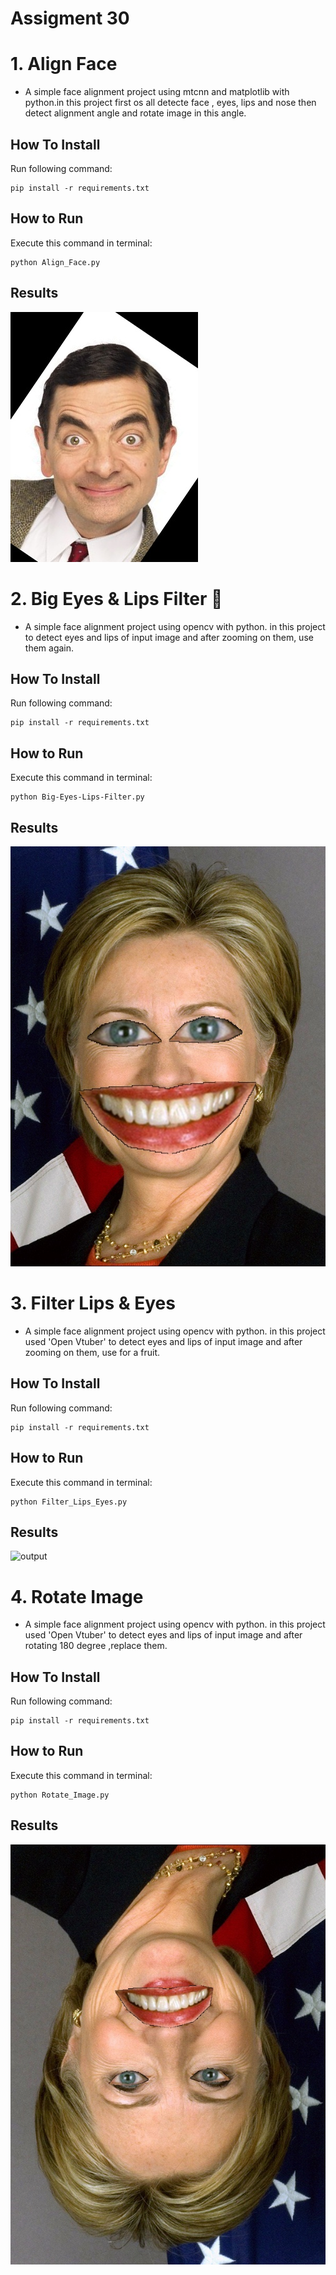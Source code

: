 # Assigment 30


# 1. Align Face
+ A simple face alignment project using mtcnn and matplotlib  with python.in this project first os all detecte face , eyes, lips and nose then detect alignment angle and rotate image in this angle.

## How To Install
Run following command:
```
pip install -r requirements.txt
```

## How to Run
Execute this command in terminal:
```
python Align_Face.py
```
## Results
![output](https://github.com/HosseinPashapour/Assignment_30/blob/main/output/MR_Bean.jpg)


# 2. Big Eyes & Lips Filter 💋
+ A simple face alignment project using opencv with python. in this project  to detect eyes and lips of input image and after zooming on them, use them again.

## How To Install
Run following command:
```
pip install -r requirements.txt
```

## How to Run
Execute this command in terminal:
```
python Big-Eyes-Lips-Filter.py
```
## Results
![output](https://github.com/HosseinPashapour/Assignment_30/blob/main/output/My_Pic.jpg)


# 3. Filter Lips & Eyes
+ A simple face alignment project using opencv with python. in this project used 'Open Vtuber' to detect eyes and lips of input image and after zooming on them, use for a fruit.

## How To Install
Run following command:
```
pip install -r requirements.txt
```

## How to Run
Execute this command in terminal:
```
python Filter_Lips_Eyes.py
```
## Results
![output]([output\Fruit_Result.jpg](https://github.com/HosseinPashapour/Assignment_30/blob/main/output/Fruit_Result.jpg))


# 4. Rotate Image
+ A simple face alignment project using opencv with python. in this project used 'Open Vtuber' to detect eyes and lips of input image and after rotating 180 degree ,replace them.

## How To Install
Run following command:
```
pip install -r requirements.txt
```

## How to Run
Execute this command in terminal:
```
python Rotate_Image.py
```
## Results
![output](https://github.com/HosseinPashapour/Assignment_30/blob/main/output/Rotate_Image.jpg)
